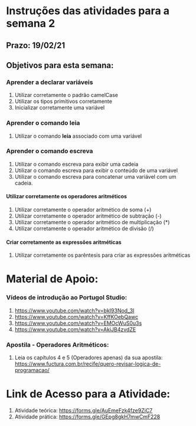 # Instruções das atividades para a semana 2 

## Prazo: 19/02/21

## Objetivos para esta semana:

### Aprender a declarar variáveis
1. Utilizar corretamente o padrão camelCase
2. Utilizar os tipos primitivos corretamente
3. Inicializar corretamente uma variável

### Aprender o comando **leia**
1. Utilizar o comando **leia** associado com uma variável

### Aprender o comando **escreva**
1. Utilizar o comando escreva para exibir uma cadeia
2. Utilizar o comando escreva para exibir o conteúdo de uma variável
3. Utilizar o comando escreva para concatenar uma variável com um cadeia.

#### Utilizar corretamente os operadores aritméticos
1. Utilizar corretamente o operador aritmético de soma (+)
2. Utilizar corretamente o operador aritmético de subtração (-)
3. Utilizar corretamente o operador aritmético de multiplicação (*)
4. Utilizar corretamente o operador aritmético de divisão (/)

#### Criar corretamente as expressões aritméticas
1. Utilizar corretamente os parêntesis para criar as expressões aritméticas

# Material de Apoio:

### Vídeos de introdução ao Portugol Studio:
1. <https://www.youtube.com/watch?v=bkI93Nod_3I>
2. <https://www.youtube.com/watch?v=KffKOebQawc>
3. <https://www.youtube.com/watch?v=EMOcWuS0u3s>
4. <https://www.youtube.com/watch?v=AkiJB4zvdZE>

### Apostila - Operadores Aritméticos:
1. Leia os capítulos 4 e 5 (Operadores apenas) da sua apostila: https://www.fuctura.com.br/recife/quero-revisar-logica-de-programacao/

# Link de Acesso para a Atividade:
1. Atividade teórica: <https://forms.gle/AuEmeFzk4fze9ZiC7>
2. Atividade prática: <https://forms.gle/GEpg8gkH7mwCmF228>